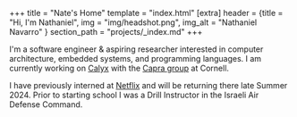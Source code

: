 +++
title = "Nate's Home"
template = "index.html"
[extra]
header = {title = "Hi, I'm Nathaniel", img = "img/headshot.png", img_alt = "Nathaniel Navarro" }
section_path = "projects/_index.md"
+++

I'm a software engineer & aspiring researcher interested in computer architecture,
embedded systems, and programming languages. I am currently working on
[Calyx](https://calyxir.org/) with the [Capra group](https://capra.cs.cornell.edu/)
at Cornell.

I have previously interned at [Netflix](https://www.netflix.com/) and will be
returning there late Summer 2024. Prior to  starting school
I was a Drill Instructor in the Israeli Air Defense Command.



